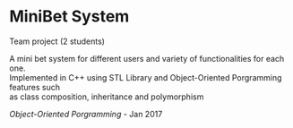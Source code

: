 # MiniBet System

Team project (2 students)

A mini bet system for different users and variety of functionalities for each one. <br/>
Implemented in C++ using STL Library and Object-Oriented Porgramming features such <br/>
as class composition, inheritance and polymorphism

*Object-Oriented Porgramming* - Jan 2017
